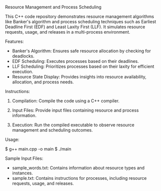 Resource Management and Process Scheduling

This C++ code repository demonstrates resource management algorithms like Banker's algorithm and process scheduling techniques such as Earliest Deadline First (EDF) and Least Laxity First (LLF). It simulates resource requests, usage, and releases in a multi-process environment.

Features:

- Banker's Algorithm: Ensures safe resource allocation by checking for deadlocks.
- EDF Scheduling: Executes processes based on their deadlines.
- LLF Scheduling: Prioritizes processes based on their laxity for efficient execution.
- Resource State Display: Provides insights into resource availability, allocation, and process needs.

Instructions:

1. Compilation: Compile the code using a C++ compiler.

2. Input Files: Provide input files containing resource and process information.

3. Execution: Run the compiled executable to observe resource management and scheduling outcomes.

Usage:

$ g++ main.cpp -o main
$ ./main

Sample Input Files:

- sample_words.txt: Contains information about resource types and instances.
- sample.txt: Contains instructions for processes, including resource requests, usage, and releases.
